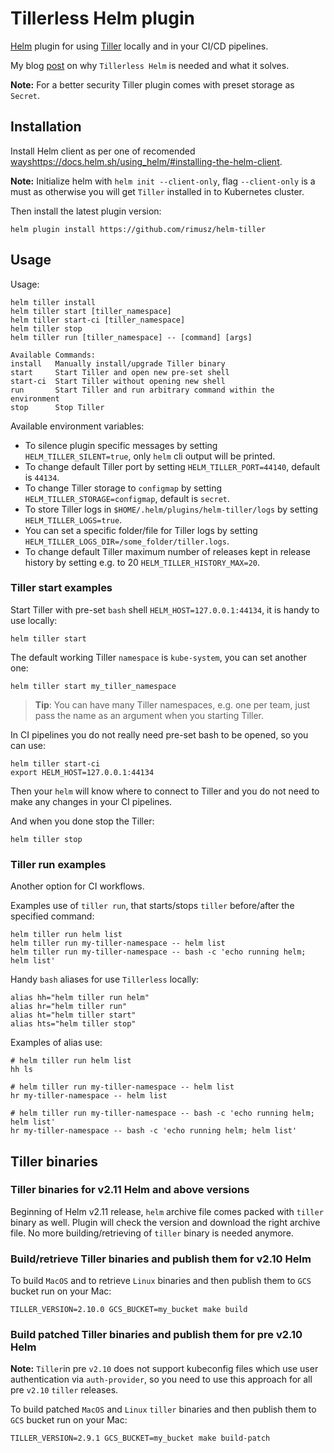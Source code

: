# Tillerless Helm plugin

[Helm](https://helm.sh) plugin for using [Tiller](https://docs.helm.sh/using_helm/#installing-tiller) locally and in your CI/CD pipelines.

My blog [post](https://rimusz.net/tillerless-helm/) on why `Tillerless Helm` is needed and what it solves.

**Note:** For a better security Tiller plugin comes with preset storage as `Secret`.

## Installation

Install Helm client as per one of recomended [ways]()https://docs.helm.sh/using_helm/#installing-the-helm-client.

**Note:** Initialize helm with `helm init --client-only`, flag `--client-only` is a must as otherwise you will get `Tiller` installed in to Kubernetes cluster.

Then install the latest plugin version:

```console
helm plugin install https://github.com/rimusz/helm-tiller
```

## Usage

Usage:

```console
helm tiller install
helm tiller start [tiller_namespace]
helm tiller start-ci [tiller_namespace]
helm tiller stop
helm tiller run [tiller_namespace] -- [command] [args]

Available Commands:
install   Manually install/upgrade Tiller binary
start     Start Tiller and open new pre-set shell
start-ci  Start Tiller without opening new shell
run       Start Tiller and run arbitrary command within the environment
stop      Stop Tiller
```

Available environment variables:

- To silence plugin specific messages by setting `HELM_TILLER_SILENT=true`, only `helm` cli output will be printed.
- To change default Tiller port by setting `HELM_TILLER_PORT=44140`, default is `44134`.
- To change Tiller storage to `configmap` by setting `HELM_TILLER_STORAGE=configmap`, default is `secret`.
- To store Tiller logs in `$HOME/.helm/plugins/helm-tiller/logs` by setting `HELM_TILLER_LOGS=true`.
- You can set a specific folder/file for Tiller logs by setting `HELM_TILLER_LOGS_DIR=/some_folder/tiller.logs`.
- To change default Tiller maximum number of releases kept in release history by setting e.g. to 20 `HELM_TILLER_HISTORY_MAX=20`.

### Tiller start examples

Start Tiller with pre-set `bash` shell `HELM_HOST=127.0.0.1:44134`, it is handy to use locally:

```console
helm tiller start
```

The default working Tiller `namespace` is `kube-system`, you can set another one:

```console
helm tiller start my_tiller_namespace
```

> **Tip**: You can have many Tiller namespaces, e.g. one per team, just pass the name as an argument when you starting Tiller.

In CI pipelines you do not really need pre-set bash to be opened, so you can use:

```console
helm tiller start-ci
export HELM_HOST=127.0.0.1:44134
```

Then your `helm` will know where to connect to Tiller and you do not need to make any changes in your CI pipelines.

And when you done stop the Tiller:

```console
helm tiller stop
```

### Tiller run examples

Another option for CI workflows.

Examples use of `tiller run`, that starts/stops `tiller` before/after the specified command:

```console
helm tiller run helm list
helm tiller run my-tiller-namespace -- helm list
helm tiller run my-tiller-namespace -- bash -c 'echo running helm; helm list'
```

Handy `bash` aliases for use `Tillerless` locally:

```
alias hh="helm tiller run helm"
alias hr="helm tiller run"
alias ht="helm tiller start"
alias hts="helm tiller stop"
```

Examples of alias use:

```console
# helm tiller run helm list
hh ls

# helm tiller run my-tiller-namespace -- helm list
hr my-tiller-namespace -- helm list

# helm tiller run my-tiller-namespace -- bash -c 'echo running helm; helm list'
hr my-tiller-namespace -- bash -c 'echo running helm; helm list'
```

## Tiller binaries

### Tiller binaries for v2.11 Helm and above versions

Beginning of Helm v2.11 release, `helm` archive file comes packed with `tiller` binary as well.
Plugin will check the version and download the right archive file. No more building/retrieving of
`tiller` binary is needed anymore.

### Build/retrieve Tiller binaries and publish them for v2.10 Helm

To build `MacOS` and to retrieve `Linux` binaries and then publish them to `GCS` bucket run on your Mac:

```console
TILLER_VERSION=2.10.0 GCS_BUCKET=my_bucket make build
```

### Build patched Tiller binaries and publish them for pre v2.10 Helm

**Note:** `Tiller`in pre `v2.10` does not support kubeconfig files which use user authentication via `auth-provider`, so you need to use this approach for all pre `v2.10` `tiller` releases.

To build patched `MacOS` and `Linux` `tiller` binaries and then publish them to `GCS` bucket run on your Mac:

```console
TILLER_VERSION=2.9.1 GCS_BUCKET=my_bucket make build-patch
```

